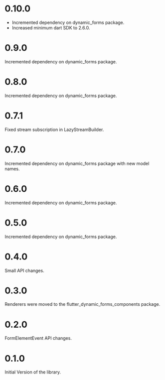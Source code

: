 # 0.10.0

* Incremented dependency on dynamic_forms package.
* Increased minimum dart SDK to 2.6.0.

# 0.9.0

Incremented dependency on dynamic_forms package.

# 0.8.0

Incremented dependency on dynamic_forms package.

# 0.7.1

Fixed stream subscription in LazyStreamBuilder.

# 0.7.0

Incremented dependency on dynamic_forms package with new model names.

# 0.6.0

Incremented dependency on dynamic_forms package.

# 0.5.0

Incremented dependency on dynamic_forms package.

# 0.4.0

Small API changes.

# 0.3.0

Renderers were moved to the flutter_dynamic_forms_components package.

# 0.2.0

FormElementEvent API changes.

# 0.1.0

Initial Version of the library.